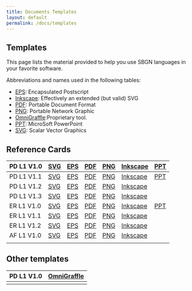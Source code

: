 ```yaml
---
title: Documents Templates
layout: default
permalink: /docs/templates
---
```


## Templates

This page lists the material provided to help you use SBGN languages in your favorite software.

Abbreviations and names used in the following tables:

-   [EPS](http://en.wikipedia.org/wiki/Encapsulated_postscript): Encapsulated Postscript
-   [Inkscape](http://www.inkscape.org): Effectively an extended (but valid) SVG
-   [PDF](http://en.wikipedia.org/wiki/PDF): Portable Document Format
-   [PNG](http://en.wikipedia.org/wiki/Portable_Network_Graphics): Portable Network Graphic
-   [OmniGraffle](http://www.omnigroup.com/applications/OmniGraffle/):Proprietary tool.
-   [PPT](http://office.microsoft.com/powerpoint): MicroSoft PowerPoint
-   [SVG](http://en.wikipedia.org/wiki/Scalar_Vector_Graphics): Scalar Vector Graphics

Reference Cards
---------------

| PD L1 V1.0 | [SVG](https://cdn.rawgit.com/sbgn/process-descriptions/Level1.1/templates/PD_L1V1.0.svg)                            | [EPS](https://raw.githubusercontent.com/sbgn/process-descriptions/Level1.1/templates/PD_L1V1.0.eps)                            | [PDF](https://raw.githubusercontent.com/sbgn/process-descriptions/Level1.1/templates/PD_L1V1.0.pdf)                            | [PNG](https://raw.githubusercontent.com/sbgn/process-descriptions/Level1.1/templates/PD_L1V1.0.png)                            | [Inkscape](https://cdn.rawgit.com/sbgn/process-descriptions/Level1.1/templates/PD_L1V1.0-Inkscape.svg)                            | [PPT](https://github.com/sbgn/process-descriptions/blob/Level1.1/templates/SBGN_PD.ppt?raw=true)       |
|------------|-----------------------------------------------------------------------------------------------------------------------------------------|-----------------------------------------------------------------------------------------------------------------------------------------|-----------------------------------------------------------------------------------------------------------------------------------------|-----------------------------------------------------------------------------------------------------------------------------------------|-------------------------------------------------------------------------------------------------------------------------------------------------------|------------------------------------------------------------------------------------------------------------------|
| PD L1 V1.1 | [SVG](http://sourceforge.net/p/sbgn/code/HEAD/tree/ProcessDiagram/tags/L1R1.1Full/templates/PD_L1V1.1.svg)                              | [EPS](http://sourceforge.net/p/sbgn/code/HEAD/tree/ProcessDiagram/tags/L1R1.1Full/templates/PD_L1V1.1.eps)                              | [PDF](http://sourceforge.net/p/sbgn/code/HEAD/tree/ProcessDiagram/tags/L1R1.1Full/templates/PD_L1V1.1.pdf)                              | [PNG](https://raw.githubusercontent.com/sbgn/process-descriptions/10dcc111463609818a6b6bc191f8aa8abe1f7bb0/templates/PD_L1V1.1.png)                              | [Inkscape](http://sourceforge.net/p/sbgn/code/HEAD/tree/ProcessDiagram/tags/L1R1.1Full/templates/PD_L1V1.1-Inkscape.svg)                              | [PPT](http://sourceforge.net/p/sbgn/code/HEAD/tree/ProcessDiagram/tags/L1R1.1Full/templates/PD_L1V1.1.ppt)       |
| PD L1 V1.2 | [SVG](http://sourceforge.net/p/sbgn/code/HEAD/tree/ProcessDiagram/tags/L1V1.2Full/templates/PD_L1V1.2.svg)                              | [EPS](http://sourceforge.net/p/sbgn/code/HEAD/tree/ProcessDiagram/tags/L1V1.2Full/templates/PD_L1V1.2.eps)                              | [PDF](http://sourceforge.net/p/sbgn/code/HEAD/tree/ProcessDiagram/tags/L1V1.2Full/templates/PD_L1V1.2.pdf)                              | [PNG](http://sourceforge.net/p/sbgn/code/HEAD/tree/ProcessDiagram/tags/L1V1.2Full/templates/PD_L1V1.2.png)                              | [Inkscape](http://sourceforge.net/p/sbgn/code/HEAD/tree/ProcessDiagram/tags/L1V1.2Full/templates/PD_L1V1.2-Inkscape.svg)                              |                                                                                                                  |
| PD L1 V1.3 | [SVG](http://sourceforge.net/p/sbgn/code/HEAD/tree/ProcessDiagram/tags/L1V1.3Full/templates/PD_L1V1.3.svg)                              | [EPS](http://sourceforge.net/p/sbgn/code/HEAD/tree/ProcessDiagram/tags/L1V1.3Full/templates/PD_L1V1.3.eps)                              | [PDF](http://sourceforge.net/p/sbgn/code/HEAD/tree/ProcessDiagram/tags/L1V1.3Full/templates/PD_L1V1.3.pdf)                              | [PNG](http://sourceforge.net/p/sbgn/code/HEAD/tree/ProcessDiagram/tags/L1V1.3Full/templates/PD_L1V1.3.png)                              | [Inkscape](http://sourceforge.net/p/sbgn/code/HEAD/tree/ProcessDiagram/tags/L1V1.3Full/templates/PD_L1V1.3-Inkscape.svg)                              |                                                                                                                  |
| ER L1 V1.0 | [SVG](http://sourceforge.net/p/sbgn/code/HEAD/tree/EntityRelationship/tags/Level1-final/templates/ER_L1V1.0.svg)                        | [EPS](http://sourceforge.net/p/sbgn/code/HEAD/tree/EntityRelationship/tags/Level1-final/templates/ER_L1V1.0.eps)                        | [PDF](http://sourceforge.net/p/sbgn/code/HEAD/tree/EntityRelationship/tags/Level1-final/templates/ER_L1V1.0.pdf)                        | [PNG](http://sourceforge.net/p/sbgn/code/HEAD/tree/EntityRelationship/tags/Level1-final/templates/ER_L1V1.0.png)                        | [Inkscape](http://sourceforge.net/p/sbgn/code/HEAD/tree/EntityRelationship/tags/Level1-final/templates/ER_L1V1.0-Inkscape.svg)                        | [PPT](http://sourceforge.net/p/sbgn/code/HEAD/tree/EntityRelationship/tags/Level1-final/templates/ER_L1V1.0.ppt) |
| ER L1 V1.1 | [SVG](http://sourceforge.net/p/sbgn/code/HEAD/tree/EntityRelationship/tags/Level1-Version1.1-Final-Final-Final/templates/ER_L1V1.1.svg) | [EPS](http://sourceforge.net/p/sbgn/code/HEAD/tree/EntityRelationship/tags/Level1-Version1.1-Final-Final-Final/templates/ER_L1V1.1.eps) | [PDF](http://sourceforge.net/p/sbgn/code/HEAD/tree/EntityRelationship/tags/Level1-Version1.1-Final-Final-Final/templates/ER_L1V1.1.pdf) | [PNG](http://sourceforge.net/p/sbgn/code/HEAD/tree/EntityRelationship/tags/Level1-Version1.1-Final-Final-Final/templates/ER_L1V1.1.png) | [Inkscape](http://sourceforge.net/p/sbgn/code/HEAD/tree/EntityRelationship/tags/Level1-Version1.1-Final-Final-Final/templates/ER_L1V1.1-Inkscape.svg) |
| ER L1 V1.2 | [SVG](http://sourceforge.net/p/sbgn/code/HEAD/tree/EntityRelationship/tags/Level1-Version1.2/templates/ER_L1V1.2.svg)                   | [EPS](http://sourceforge.net/p/sbgn/code/HEAD/tree/EntityRelationship/tags/Level1-Version1.2/templates/ER_L1V1.2.eps)                   | [PDF](http://sourceforge.net/p/sbgn/code/HEAD/tree/EntityRelationship/tags/Level1-Version1.2/templates/ER_L1V1.2.pdf)                   | [PNG](http://sourceforge.net/p/sbgn/code/HEAD/tree/EntityRelationship/tags/Level1-Version1.2/templates/ER_L1V1.2.png)                   | [Inkscape](http://sourceforge.net/p/sbgn/code/HEAD/tree/EntityRelationship/tags/Level1-Version1.2/templates/ER_L1V1.2-Inkscape.svg)                   |                                                                                                                  |
| AF L1 V1.0 | [SVG](http://sourceforge.net/p/sbgn/code/HEAD/tree/ActivityFlow/tags/L1R1.0Full/templates/AF_L1V1.0.svg)                                | [EPS](http://sourceforge.net/p/sbgn/code/HEAD/tree/ActivityFlow/tags/L1R1.0Full/templates/AF_L1V1.0.eps)                                | [PDF](http://sourceforge.net/p/sbgn/code/HEAD/tree/ActivityFlow/tags/L1R1.0Full/templates/AF_L1V1.0.pdf)                                | [PNG](http://sourceforge.net/p/sbgn/code/HEAD/tree/ActivityFlow/tags/L1R1.0Full/templates/AF_L1V1.0.png)                                | [Inkscape](http://sourceforge.net/p/sbgn/code/HEAD/tree/ActivityFlow/tags/L1R1.0Full/templates/AF_L1V1.0-Inkscape.svg)                                |
||

Other templates
---------------

| PD L1 V1.0 | [OmniGraffle](http://sourceforge.net/p/sbgn/code/HEAD/tree/ProcessDiagram/branches/Level1.1/templates/PD_L1V1.0-OmniGraffle.gstencil) |
|------------|---------------------------------------------------------------------------------------------------------------------------------------|
||

